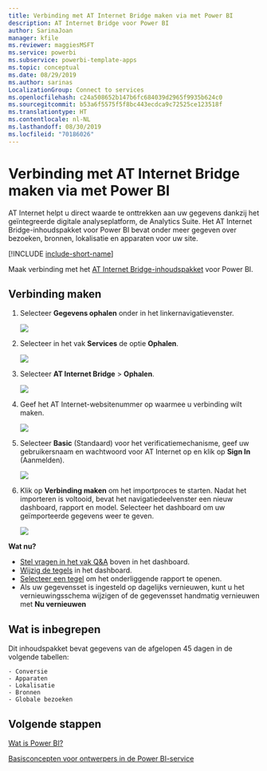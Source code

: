 ```yaml
---
title: Verbinding met AT Internet Bridge maken via met Power BI
description: AT Internet Bridge voor Power BI
author: SarinaJoan
manager: kfile
ms.reviewer: maggiesMSFT
ms.service: powerbi
ms.subservice: powerbi-template-apps
ms.topic: conceptual
ms.date: 08/29/2019
ms.author: sarinas
LocalizationGroup: Connect to services
ms.openlocfilehash: c24a508652b147b6fc684039d2965f9935b624c0
ms.sourcegitcommit: b53a6f5575f5f8bc443ecdca9c72525ce123518f
ms.translationtype: HT
ms.contentlocale: nl-NL
ms.lasthandoff: 08/30/2019
ms.locfileid: "70186026"
---
```

# <a name="connect-to-at-internet-bridge-with-power-bi"></a>Verbinding met AT Internet Bridge maken via met Power BI
AT Internet helpt u direct waarde te onttrekken aan uw gegevens dankzij het geïntegreerde digitale analyseplatform, de Analytics Suite. Het AT Internet Bridge-inhoudspakket voor Power BI bevat onder meer gegeven over bezoeken, bronnen, lokalisatie en apparaten voor uw site.

[!INCLUDE [include-short-name](./includes/service-deprecate-content-packs.md)]

Maak verbinding met het [AT Internet Bridge-inhoudspakket](https://app.powerbi.com/getdata/services/at-internet-bridge) voor Power BI.

## <a name="how-to-connect"></a>Verbinding maken
1. Selecteer **Gegevens ophalen** onder in het linkernavigatievenster.
   
   ![](media/service-connect-to-at-internet/pbi_getdata.png) 
2. Selecteer in het vak **Services** de optie **Ophalen**.
   
   ![](media/service-connect-to-at-internet/pbi_getservices.png) 
3. Selecteer **AT Internet Bridge** \> **Ophalen**.
   
   ![](media/service-connect-to-at-internet/atinternet.png)
4. Geef het AT Internet-websitenummer op waarmee u verbinding wilt maken.
   
   ![](media/service-connect-to-at-internet/params.png)
5. Selecteer **Basic** (Standaard) voor het verificatiemechanisme, geef uw gebruikersnaam en wachtwoord voor AT Internet op en klik op **Sign In** (Aanmelden).
   
   ![](media/service-connect-to-at-internet/creds.png)
6. Klik op **Verbinding maken** om het importproces te starten. Nadat het importeren is voltooid, bevat het navigatiedeelvenster een nieuw dashboard, rapport en model. Selecteer het dashboard om uw geïmporteerde gegevens weer te geven.
   
    ![](media/service-connect-to-at-internet/atinternet.png)

**Wat nu?**

* [Stel vragen in het vak Q&A](consumer/end-user-q-and-a.md) boven in het dashboard.
* [Wijzig de tegels](service-dashboard-edit-tile.md) in het dashboard.
* [Selecteer een tegel](consumer/end-user-tiles.md) om het onderliggende rapport te openen.
* Als uw gegevensset is ingesteld op dagelijks vernieuwen, kunt u het vernieuwingsschema wijzigen of de gegevensset handmatig vernieuwen met **Nu vernieuwen**

## <a name="whats-included"></a>Wat is inbegrepen
Dit inhoudspakket bevat gegevens van de afgelopen 45 dagen in de volgende tabellen:  

    - Conversie  
    - Apparaten  
    - Lokalisatie  
    - Bronnen  
    - Globale bezoeken  

## <a name="next-steps"></a>Volgende stappen
[Wat is Power BI?](power-bi-overview.md)

[Basisconcepten voor ontwerpers in de Power BI-service](service-basic-concepts.md)

